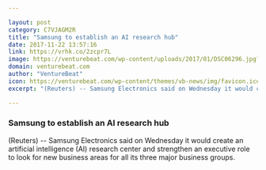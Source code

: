 ```yaml
---

layout: post
category: C7VJAGM2R
title: "Samsung to establish an AI research hub"
date: 2017-11-22 13:57:16
link: https://vrhk.co/2zcpr7L
image: https://venturebeat.com/wp-content/uploads/2017/01/DSC06296.jpg?fit=780%2C500&strip=all
domain: venturebeat.com
author: "VentureBeat"
icon: https://venturebeat.com/wp-content/themes/vb-news/img/favicon.ico
excerpt: "(Reuters) -- Samsung Electronics said on Wednesday it would create an artificial intelligence (AI) research center and strengthen an executive role to look for new business areas for all its three major business groups."

---
```


### Samsung to establish an AI research hub

(Reuters) -- Samsung Electronics said on Wednesday it would create an artificial intelligence (AI) research center and strengthen an executive role to look for new business areas for all its three major business groups.